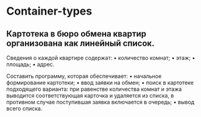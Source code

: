 # Container-types
## Картотека в бюро обмена квартир организована как линейный список.
Сведения о каждой квартире содержат:
•	количество комнат;
•	этаж;
•	площадь;
•	адрес.

Составить программу, которая обеспечивает:
•	начальное формирование картотеки;
•	ввод заявки на обмен;
•	поиск в картотеке подходящего варианта: при равенстве количества комнат и этажа выводится соответствующая карточка и удаляется из списка, в противном случае поступившая заявка включается в очередь;
•	вывод всего списка.
